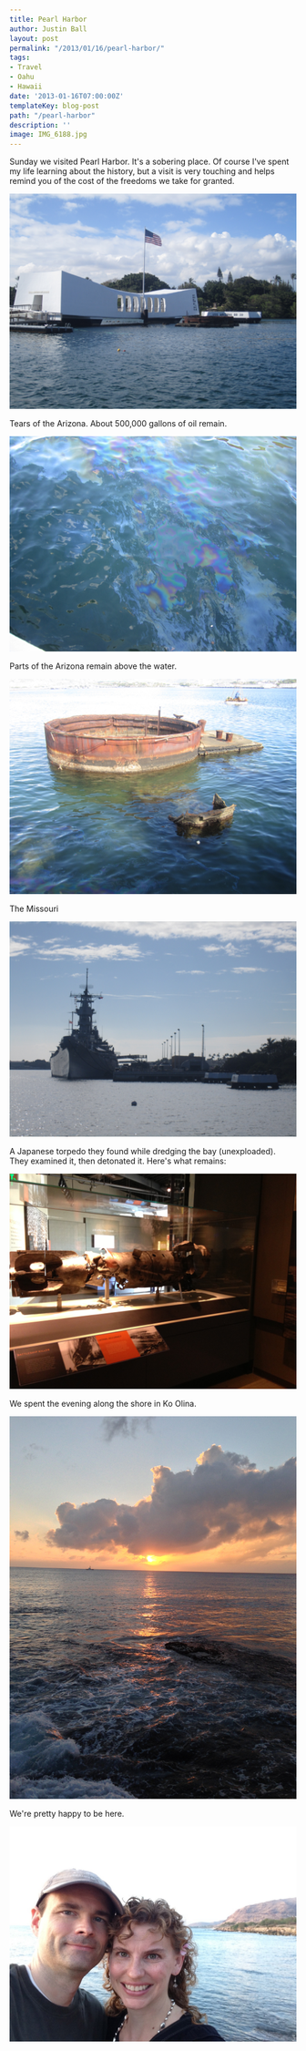 ```yaml
---
title: Pearl Harbor
author: Justin Ball
layout: post
permalink: "/2013/01/16/pearl-harbor/"
tags:
- Travel
- Oahu
- Hawaii
date: '2013-01-16T07:00:00Z'
templateKey: blog-post
path: "/pearl-harbor"
description: ''
image: IMG_6188.jpg
---
```


<p>Sunday we visited Pearl Harbor. It's a sobering place. Of course I've spent my life learning about the history, but a visit is very touching and helps remind you of the cost of the freedoms we take for granted.</p>
<img class="scale-image" src="IMG_6188.jpg" />

<p>Tears of the Arizona. About 500,000 gallons of oil remain.</p>
<img class="scale-image" src="IMG_62031.jpg" />

<p>Parts of the Arizona remain above the water.</p>
<img class="scale-image" src="IMG_6202.jpg" />

<p>The Missouri</p>
<img class="scale-image" src="IMG_6199.jpg" />

<p>A Japanese torpedo they found while dredging the bay (unexploaded). They examined it, then detonated it. Here's what remains:</p>
<img class="scale-image" src="IMG_1644.jpg" />

<p>We spent the evening along the shore in Ko Olina.</p>
<img class="scale-image" src="IMG_1653.jpg" />

<p>We're pretty happy to be here.</p>
<img class="scale-image" src="IMG_1646.jpg" />
